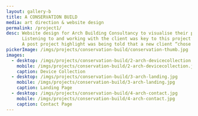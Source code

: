 ```yaml
---
layout: gallery-b
title: A CONSERVATION BUILD
media: art direction & website design
permalink: /project1/
desc: Website design for Arch Building Consultancy to visualise their passion and experience within the historic built environment. The site needed to capture the company’s ethos and passion for conservation, design and quality – it also had to inform customers on the services, knowledge and experience offered.
      Listening to and working with the client was key to this project’s success.
      A post project highlight was being told that a new client “chose to work with Arch BC based on the strength of the design of their website”.
pickerImage: /imgs/projects/conservation-build/conservation-thumb.jpg
images:
  - desktop: /imgs/projects/conservation-build/2-arch-devicecollection.jpg
    mobile: /imgs/projects/conservation-build/2-arch-devicecollection.jpg
    caption: Device Collection
  - desktop: /imgs/projects/conservation-build/3-arch-landing.jpg
    mobile: /imgs/projects/conservation-build/3-arch-landing.jpg
    caption: Landing Page
  - desktop: /imgs/projects/conservation-build/4-arch-contact.jpg
    mobile: /imgs/projects/conservation-build/4-arch-contact.jpg
    caption: Contact Page
---
```

